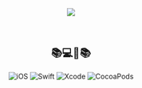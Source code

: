 <div align=center>

<img src="https://capsule-render.vercel.app/api?type=waving&color=bef7b7&height=150&section=header&text=안녕하세요!&fontSize=60&fontColor=ffffff"/>

 &nbsp;&nbsp;&nbsp;



## 📚💻📱📚
<p align="center">
    <!-- iOS -->
    <img alt="iOS" src="https://img.shields.io/badge/iOS-000000?style=for-the-badge&logo=ios&logoColor=white"/>
    <!-- Swift -->
    <img alt="Swift" src="https://img.shields.io/badge/Swift-F05138?style=for-the-badge&logo=swift&logoColor=white"/>
    <!-- Xcode -->
    <img alt="Xcode" src="https://img.shields.io/badge/Xcode-007ACC?style=for-the-badge&logo=xcode&logoColor=white"/>
    <!-- CocoaPods -->
    <img alt="CocoaPods" src="https://img.shields.io/badge/CocoaPods-EE3322?style=for-the-badge&logo=cocoapods&logoColor=white"/>
</p>
<!--       
&nbsp;
        <a href="https://hits.seeyoufarm.com"><img src="https://hits.seeyoufarm.com/api/count/incr/badge.svg?url=https%3A%2F%2Fgithub.com%2Fjoho2022&count_bg=%2379C83D&title_bg=%23555555&icon=&icon_color=%23E7E7E7&title=hits&edge_flat=false"/></a>
## 👨‍💻 Problem Solving 👨‍💻
[![Solved.ac프로필](http://mazassumnida.wtf/api/v2/generate_badge?boj=hosama)](https://solved.ac/hosama)
        
&nbsp;
### 🎯 Contact 🎯
[![Instagram Badge](https://img.shields.io/badge/-hosamasama-E4405F?style=for-the-badge&logo=Instagram&logoColor=white&link=https://www.instagram.com/hosamasama)](https://www.instagram.com/hosamasama) &nbsp; [![Email](https://img.shields.io/badge/naver-josama1997%40naver.com-03C75A?style=for-the-badge&logo=naver&logoColor=white)](mailto:josama1997@naver.com)

<p align="center">
  <img src="https://github-readme-stats.vercel.app/api/top-langs/?username=joho2022&layout=compact&theme=merko" />
  <img src="https://github-readme-stats.vercel.app/api?username=joho2022&show_icons=true&theme=merko" />
</p>

<img src="https://capsule-render.vercel.app/api?type=waving&color=bef7b7&height=130&section=footer&fontSize=90&fontColor=ffffff"/>

</div>

-->





<!--
**joho2022/joho2022** is a ✨ _special_ ✨ repository because its `README.md` (this file) appears on your GitHub profile.

Here are some ideas to get you started:

- 🔭 I’m currently working on ...
- 🌱 I’m currently learning ...
- 👯 I’m looking to collaborate on ...
- 🤔 I’m looking for help with ...
- 💬 Ask me about ...
- 📫 How to reach me: ...
- 😄 Pronouns: ...
- ⚡ Fun fact: ...
-->

